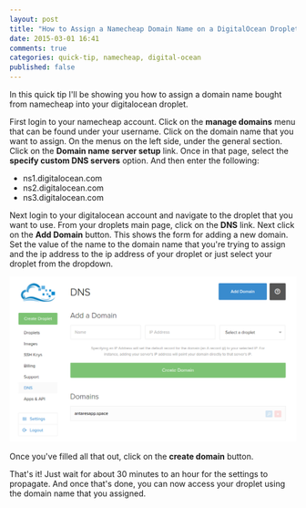```yaml
---
layout: post
title: "How to Assign a Namecheap Domain Name on a DigitalOcean Droplet"
date: 2015-03-01 16:41
comments: true
categories: quick-tip, namecheap, digital-ocean
published: false
---
```


In this quick tip I'll be showing you how to assign a domain name bought from namecheap into your digitalocean droplet.

First login to your namecheap account. Click on the **manage domains** menu that can be found under your username. Click on the domain name that you want to assign. On the menus on the left side, under the general section. Click on the **Domain name server setup** link. Once in that page, select the **specify custom DNS servers** option. And then enter the following:

- ns1.digitalocean.com
- ns2.digitalocean.com
- ns3.digitalocean.com

Next login to your digitalocean account and navigate to the droplet that you want to use. From your droplets main page, click on the **DNS** link. Next click on the **Add Domain** button. This shows the form for adding a new domain. Set the value of the name to the domain name that you're trying to assign and the ip address to the ip address of your droplet or just select your droplet from the dropdown.

![dns settings](/images/posts/digitalocean_namecheap/digitalocean-dns.png)

Once you've filled all that out, click on the **create domain** button.

That's it! Just wait for about 30 minutes to an hour for the settings to propagate. And once that's done, you can now access your droplet using the domain name that you assigned.